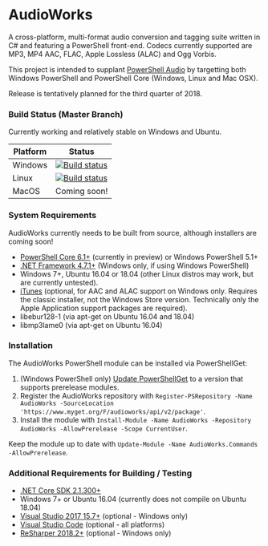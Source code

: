 AudioWorks
==========

A cross-platform, multi-format audio conversion and tagging suite written in C# and featuring a PowerShell front-end. Codecs currently supported are MP3, MP4 AAC, FLAC, Apple Lossless (ALAC) and Ogg Vorbis.

This project is intended to supplant [PowerShell Audio](https://github.com/jherby2k/PowerShellAudio) by targetting both Windows PowerShell and PowerShell Core (Windows, Linux and Mac OSX).

Release is tentatively planned for the third quarter of 2018.

### Build Status (Master Branch)

Currently working and relatively stable on Windows and Ubuntu.

Platform | Status
-------- | ------
Windows  | [![Build status](https://ci.appveyor.com/api/projects/status/k7yiy48qkoa5701t/branch/master?svg=true)](https://ci.appveyor.com/project/jherby2k/audioworks-n8ay6/branch/master)
Linux    | [![Build status](https://ci.appveyor.com/api/projects/status/8kh6urve97ibwubv/branch/master?svg=true)](https://ci.appveyor.com/project/jherby2k/audioworks-n6p0s/branch/master)
MacOS    | Coming soon!

### System Requirements

AudioWorks currently needs to be built from source, although installers are coming soon!

* [PowerShell Core 6.1+](https://github.com/PowerShell/PowerShell/releases) (currently in preview) or Windows PowerShell 5.1+
* [.NET Framework 4.7.1+](https://support.microsoft.com/en-us/help/4054530/microsoft-net-framework-4-7-2-offline-installer-for-windows) (Windows only, if using Windows PowerShell)
* Windows 7+, Ubuntu 16.04 or 18.04 (other Linux distros may work, but are currently untested).
* [iTunes](https://www.apple.com/itunes) (optional, for AAC and ALAC support on Windows only. Requires the classic installer, not the Windows Store version. Technically only the Apple Application support packages are required).
* libebur128-1 (via apt-get on Ubuntu 16.04 and 18.04)
* libmp3lame0 (via apt-get on Ubuntu 16.04)

### Installation

The AudioWorks PowerShell module can be installed via PowerShellGet:
1. (Windows PowerShell only) [Update PowerShellGet](https://docs.microsoft.com/en-us/powershell/gallery/installing-psget) to a version that supports prerelease modules.
1. Register the AudioWorks repository with `Register-PSRepository -Name AudioWorks -SourceLocation 'https://www.myget.org/F/audioworks/api/v2/package'`.
1. Install the module with `Install-Module -Name AudioWorks -Repository AudioWorks -AllowPrerelease -Scope CurrentUser`.

Keep the module up to date with `Update-Module -Name AudioWorks.Commands -AllowPrerelease`.

### Additional Requirements for Building / Testing

* [.NET Core SDK 2.1.300+](https://dotnet.github.io/)
* Windows 7+ or Ubuntu 16.04 (currently does not compile on Ubuntu 18.04)
* [Visual Studio 2017 15.7+](https://visualstudio.microsoft.com/downloads) (optional - Windows only)
* [Visual Studio Code](https://code.visualstudio.com/) (optional - all platforms)
* [ReSharper 2018.2+](https://www.jetbrains.com/resharper/eap) (optional - Windows only)
